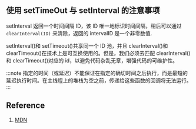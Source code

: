 ## 使用 setTimeOut 与 setInterval 的注意事项

setInterval 返回一个时间间隔 ID，该 ID 唯一地标识时间间隔，稍后可以通过 `clearInterval(ID)` 来清除，返回的 intervalID 是一个非零数值.

setInterval()和 setTimeout()共享同一个 ID 池，并且 clearInterval()和 clearTimeout()在技术上是可互换使用的。但是，我们必须去匹配 clearInterval()和 clearTimeout()对应的 id，以避免代码杂乱无章，增强代码的可维护性。

:::note
指定的时间（或延迟）不能保证在指定的确切时间之后执行，而是最短的延迟执行时间。在主线程上的堆栈为空之前，传递给这些函数的回调将无法运行。
:::

## Reference

1. [MDN](https://developer.mozilla.org/zh-CN/docs/Web/API/setInterval)
